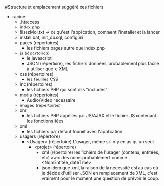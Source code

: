 #Structure et emplacement suggéré des fichiers

- racine:
  * .htaccess
  * index.php
  * !lisezMoi.txt -> ce qu'est l'application, comment l'installer et la lancer
  * install.bat, init_db.sql, config.ini
  * pages (répertoires)
    - les fichiers pages autre que index.php
  * js (répertoires)
    - le javascript
    - JSON (répertoire), les fichiers données, probablement plus facile à utiliser que le XML
  * css (répertoires)
    - les feuilles CSS
  * inc (répertoires)
    - les fichiers PHP qui sont des "includes"
  * media (répertoires)
    - Audio/Video nécessaire
  * images (répertoires)
  * xhr
    - les fichiers PHP appellés par JS/AJAX et le fichier JS contenant les fonctions liées
  * xml
    - les fichiers par défaut fournit avec l'application
  * usagers (répertoire)
    - &lt;Usager&gt; (répertoire) L'usager, même s'il n'y en as qu'un seul
      * &lt;projet&gt; (répertoire)
        - xml  (répertoire) les fichiers de l'usager (contenu, entitées, etc) avec des noms probablement comme &lt;NomEntitée_dateTime&gt;
        - json idem que xml, la raison de la nécessité est au cas où je décide d'utiliser JSON en remplacement de XML, c'est vraiment pour le moment une question de prévoir le coup.
